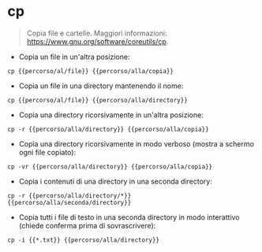 # cp

> Copia file e cartelle.
> Maggiori informazioni: <https://www.gnu.org/software/coreutils/cp>.

- Copia un file in un'altra posizione:

`cp {{percorso/al/file}} {{percorso/alla/copia}}`

- Copia un file in una directory mantenendo il nome:

`cp {{percorso/al/file}} {{percorso/alla/directory}}`

- Copia una directory ricorsivamente in un'altra posizione:

`cp -r {{percorso/alla/directory}} {{percorso/alla/copia}}`

- Copia una directory ricorsivamente in modo verboso (mostra a schermo ogni file copiato):

`cp -vr {{percorso/alla/directory}} {{percorso/alla/copia}}`

- Copia i contenuti di una directory in una seconda directory:

`cp -r {{percorso/alla/directory/*}} {{percorso/alla/seconda/directory}}`

- Copia tutti i file di testo in una seconda directory in modo interattivo (chiede conferma prima di sovrascrivere):

`cp -i {{*.txt}} {{percorso/alla/directory}}`
